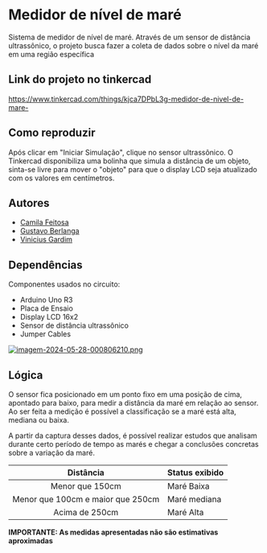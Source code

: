 
# Medidor de nível de maré

Sistema de medidor de nível de maré. Através de um sensor de distância ultrassônico, o projeto busca fazer a coleta de dados sobre o nível da maré em uma região específica

## Link do projeto no tinkercad

https://www.tinkercad.com/things/kjca7DPbL3g-medidor-de-nivel-de-mare-

## Como reproduzir

Após clicar em "Iniciar Simulação", clique no sensor ultrassônico. O Tinkercad disponibiliza uma bolinha que simula a distância de um objeto, sinta-se livre para mover o "objeto" para que o display LCD seja atualizado com os valores em centímetros.

## Autores
- [Camila Feitosa](https://github.com/camfeitosa)
- [Gustavo Berlanga](https://www.github.com/berla1)
- [Vinicius Gardim](https://www.github.com/gardim1)

## Dependências

Componentes usados no circuito: 

- Arduino Uno R3
- Placa de Ensaio
- Display LCD 16x2
- Sensor de distância ultrassônico
- Jumper Cables

 [![imagem-2024-05-28-000806210.png](https://i.postimg.cc/brjwpBrz/imagem-2024-05-28-000806210.png)](https://postimg.cc/LYNpVvj7)

## Lógica

O sensor fica posicionado em um ponto fixo em uma posição de cima, apontado para baixo, para medir a distância da maré em relação ao sensor. Ao ser feita a medição é possível a classificação se a maré está alta, mediana ou baixa.

A partir da captura desses dados, é possível realizar estudos que analisam durante certo período de tempo as marés e chegar a conclusões concretas sobre a variação da maré.


| Distância | Status exibido |
|:----:| ----------------- | 
|Menor que 150cm| Maré Baixa |
|Menor que 100cm e maior que 250cm| Maré mediana | 
|Acima de 250cm| Maré Alta | 

**IMPORTANTE: As medidas apresentadas não são estimativas aproximadas**
